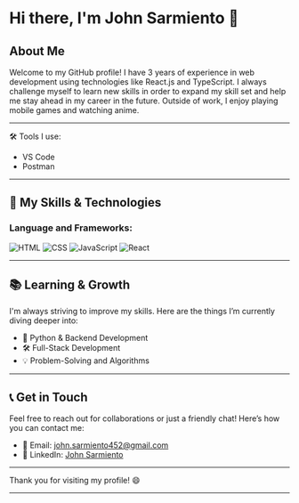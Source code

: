 # Hi there, I'm John Sarmiento 👋

## About Me

Welcome to my GitHub profile! I have 3 years of experience in web development using technologies like React.js and TypeScript. I always challenge myself to learn new skills in order to expand my skill set and help me stay ahead in my career in the future. Outside of work, I enjoy playing mobile games and watching anime.

---

🛠️ Tools I use:

- VS Code
- Postman

---

## 💼 My Skills & Technologies

### Language and Frameworks:
![HTML](https://img.shields.io/badge/HTML5-%23E34F26.svg?style=flat&logo=html5&logoColor=white) 
![CSS](https://img.shields.io/badge/CSS3-%231572B6.svg?style=flat&logo=css3&logoColor=white)
![JavaScript](https://img.shields.io/badge/JavaScript-%23F7DF1E.svg?style=flat&logo=javascript&logoColor=black)
![React](https://img.shields.io/badge/React-%23000.svg?style=flat&logo=react&logoColor=61DAFB)

---

## 📚 Learning & Growth

I'm always striving to improve my skills. Here are the things I’m currently diving deeper into:

- 🐍 Python & Backend Development
- 🛠️ Full-Stack Development
- 💡 Problem-Solving and Algorithms

---

## 📞 Get in Touch

Feel free to reach out for collaborations or just a friendly chat! Here’s how you can contact me:

- 📧 Email: [john.sarmiento452@gmail.com](mailto:john.sarmiento452@gmail.com)
- 🔗 LinkedIn: [John Sarmiento](https://www.linkedin.com/in/john-sarmiento-192476345/)

---

Thank you for visiting my profile! 😄

---

